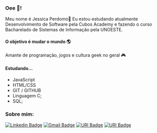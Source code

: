 ### Oee 👋!

Meu nome é Jessica Perdomo👾
Eu estou estudando atualmente Desenvolvimento de Software pela Cubos Academy e fazendo o curso Bacharelado de Sistemas de Informação pela UNOESTE.

#### O objetivo é mudar o mundo 🌎
Amante de programação, jogos e cultura geek no geral 🎮

#### Estudando...
- JavaScript
- HTML/CSS
- GIT / GITHUB
- Linguagem C;
- SQL;

### Sobre mim:
[![Linkedin Badge](https://img.shields.io/badge/-Jessica%20Perdomo-00CED1?style=flat-square&logo=Linkedin&logoColor=white&link=https://www.linkedin.com/in/jessica-perdomo-0317b5166/)](https://www.linkedin.com/in/jessica-perdomo-0317b5166/) 
[![Gmail Badge](https://img.shields.io/badge/-j.perdomoalves@gmail.com-00CED1?style=flat-square&logo=Gmail&logoColor=white&link=mailto:j.perdomoalves@gmail.com)](mailto:j.perdomoalves@gmail.com)
[![URI Badge](https://img.shields.io/badge/-URI%20Ranking-00CED1?style=flat-square&logo=URI&logoColor=white&link=https://www.urionlinejudge.com.br/judge/pt/profile/574417)](https://www.urionlinejudge.com.br/judge/pt/profile/574417)
[![URI Badge](https://img.shields.io/badge/-whatsapp-00CED1?style=flat-square&logo=URI&logoColor=white&link=https://wa.me/+5518996002789)](https://www.urionlinejudge.com.br/judge/pt/profile/574417)
